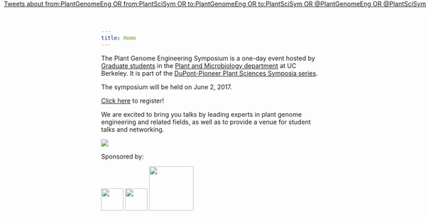 ```yaml
---
title: Home
---
```

 
The Plant Genome Engineering Symposium is a one-day event hosted by [Graduate
students](/organizers.html) in the [Plant and Microbiology
department](http://plantandmicrobiology.berkeley.edu) at UC Berkeley.
It is part of the [DuPont-Pioneer Plant Sciences Symposia
series](https://www.pioneer.com/home/site/about/research/PlantSciSymposiaSeries).

The symposium will be held on June 2, 2017.

[Click here](https://pges2017.eventbrite.com) to register!

We are excited to bring you talks by leading experts in plant genome
engineering and related fields, as well as to provide a venue for student talks
and networking.

<img src="https://teecom.com/media/projects_hero_standard_Li-Ka-Shing.jpg">
  
Sponsored by:

<img src="/files/logos/dupont.png" height="50px" style="float: inline-block;">
<img src="/files/logos/pioneer.png" height="50px" style="float: inline-block;">
<img src="/files/logos/igi.png" height="100" style="float: inline-block;">

<!-- TODO see if reasonable positioning of twitter stuff is possible! -->
<div class="twitterborder" style="float:right; position: absolute; right: 0; top: 0; z-index=10;">
<div class="table">
<div class="table-cell">
<a class="twitter-timeline" data-width="350" data-dnt="true" href="https://twitter.com/search?q=from%3APlantGenomeEng%20OR%20from%3APlantSciSym%20OR%20to%3APlantGenomeEng%20OR%20to%3APlantSciSym%20OR%20%40PlantGenomeEng%20OR%20%40PlantSciSym" data-widget-id="845922144706052097">Tweets about from:PlantGenomeEng OR from:PlantSciSym OR to:PlantGenomeEng OR to:PlantSciSym OR @PlantGenomeEng OR @PlantSciSym</a>
<script>!function(d,s,id){var js,fjs=d.getElementsByTagName(s)[0],p=/^http:/.test(d.location)?'http':'https';if(!d.getElementById(id)){js=d.createElement(s);js.id=id;js.src=p+"://platform.twitter.com/widgets.js";fjs.parentNode.insertBefore(js,fjs);}}(document,"script","twitter-wjs");</script>
</div>
</div>
</div>
